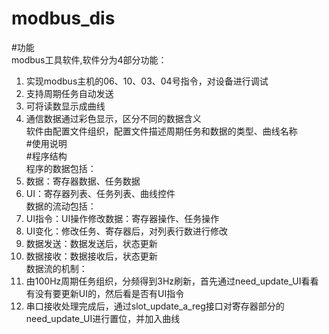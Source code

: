modbus_dis
======
#功能  
modbus工具软件,软件分为4部分功能：  
1. 实现modbus主机的06、10、03、04号指令，对设备进行调试  
2. 支持周期任务自动发送  
3. 可将读数显示成曲线  
4. 通信数据通过彩色显示，区分不同的数据含义    
软件由配置文件组织，配置文件描述周期任务和数据的类型、曲线名称  
#使用说明  
#程序结构  
程序的数据包括：  
1. 数据：寄存器数据、任务数据  
2. UI：寄存器列表、任务列表、曲线控件  
数据的流动包括：  
1. UI指令：UI操作修改数据：寄存器操作、任务操作  
2. UI变化：修改任务、寄存器后，对列表行数进行修改
3. 数据发送：数据发送后，状态更新  
4. 数据接收：数据接收后，状态更新  
数据流的机制：  
1. 由100Hz周期任务组织，分频得到3Hz刷新，首先通过need_update_UI看看有没有要更新UI的，然后看是否有UI指令  
2. 串口接收处理完成后，通过slot_update_a_reg接口对寄存器部分的need_update_UI进行置位，并加入曲线  
